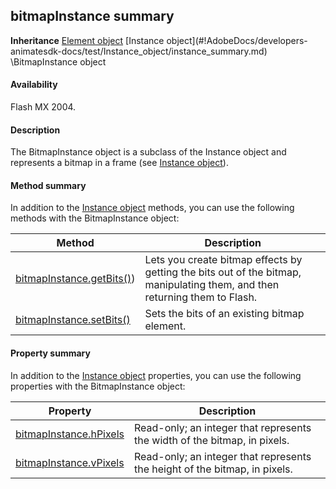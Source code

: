 ## bitmapInstance summary

**Inheritance** [Element object](#!AdobeDocs/developers-animatesdk-docs/test/Element_object/element_summary.md) \[Instance object](#!AdobeDocs/developers-animatesdk-docs/test/Instance_object/instance_summary.md) \BitmapInstance object

#### Availability

Flash MX 2004.

#### Description

The BitmapInstance object is a subclass of the Instance object and represents a bitmap in a frame (see [Instance object](#!AdobeDocs/developers-animatesdk-docs/test/Instance_object/instance_summary.md)).

#### Method summary

In addition to the [Instance object](#!AdobeDocs/developers-animatesdk-docs/test/Instance_object/instance_summary.md) methods, you can use the following methods with the BitmapInstance object:

| **Method**                                            | **Description**                                                                                                            |
|-------------------------------------------------------|----------------------------------------------------------------------------------------------------------------------------|
| [bitmapInstance.getBits()](#!AdobeDocs/developers-animatesdk-docs/test/BitmapInstance_object/bitmapInstance.md)) | Lets you create bitmap effects by getting the bits out of the bitmap, manipulating them, and then returning them to Flash. |
| [bitmapInstance.setBits()](#!AdobeDocs/developers-animatesdk-docs/test/BitmapInstance_object/bitmapInstanc2.md)              | Sets the bits of an existing bitmap element.                                                                               |

#### Property summary

In addition to the [Instance object](#!AdobeDocs/developers-animatesdk-docs/test/Instance_object/instance_summary.md) properties, you can use the following properties with the BitmapInstance object:

| **Property**                           | **Description**                                                            |
|----------------------------------------|----------------------------------------------------------------------------|
| [bitmapInstance.hPixels](#!AdobeDocs/developers-animatesdk-docs/test/BitmapInstance_object/bitmapInstanc1.md) | Read-only; an integer that represents the width of the bitmap, in pixels.  |
| [bitmapInstance.vPixels](#!AdobeDocs/developers-animatesdk-docs/test/BitmapInstance_object/bitmapInstanc3.md) | Read-only; an integer that represents the height of the bitmap, in pixels. |

<span id="bitmapInstance.getBits()" class="anchor"></span>

